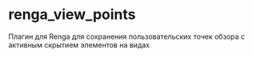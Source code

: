 # renga_view_points
Плагин для Renga для сохранения пользовательских точек обзора с активным скрытием элементов на видах
